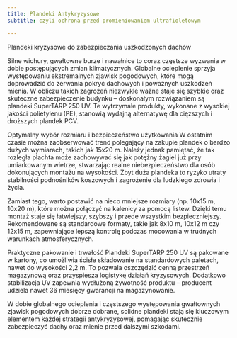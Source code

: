 ```yaml
---
title: Plandeki Antykryzysowe
subtitle: czyli ochrona przed promieniowaniem ultrafioletowym

---
```


Plandeki kryzysowe do zabezpieczania uszkodzonych dachów

Silne wichury, gwałtowne burze i nawałnice to coraz częstsze wyzwania w dobie postępujących zmian klimatycznych. Globalne ocieplenie sprzyja występowaniu ekstremalnych zjawisk pogodowych, które mogą doprowadzić do zerwania pokryć dachowych i poważnych uszkodzeń mienia. W obliczu takich zagrożeń niezwykle ważne staje się szybkie oraz skuteczne zabezpieczenie budynku – doskonałym rozwiązaniem są plandeki SuperTARP 250 UV. Te wytrzymałe produkty, wykonane z wysokiej jakości polietylenu (PE), stanowią wydajną alternatywę dla cięższych i droższych plandek PCV.

Optymalny wybór rozmiaru i bezpieczeństwo użytkowania
W ostatnim czasie można zaobserwować trend polegający na zakupie plandek o bardzo dużych wymiarach, takich jak 15x20 m. Należy jednak pamiętać, że tak rozległa płachta może zachowywać się jak potężny żagiel już przy umiarkowanym wietrze, stwarzając realne niebezpieczeństwo dla osób dokonujących montażu na wysokości. Zbyt duża plandeka to ryzyko utraty stabilności podnośników koszowych i zagrożenie dla ludzkiego zdrowia i życia.

Zamiast tego, warto postawić na nieco mniejsze rozmiary (np. 10x15 m, 10x20 m), które można połączyć na kalenicy za pomocą listew. Dzięki temu montaż staje się łatwiejszy, szybszy i przede wszystkim bezpieczniejszy. Rekomendowane są standardowe formaty, takie jak 8x10 m, 10x12 m czy 12x15 m, zapewniające lepszą kontrolę podczas mocowania w trudnych warunkach atmosferycznych.

Praktyczne pakowanie i trwałość
Plandeki SuperTARP 250 UV są pakowane w kartony, co umożliwia ścisłe składowanie na standardowych paletach, nawet do wysokości 2,2 m. To pozwala oszczędzić cenną przestrzeń magazynową oraz przyspiesza logistykę działań kryzysowych. Dodatkowo stabilizacja UV zapewnia wydłużoną żywotność produktu – producent udziela nawet 36 miesięcy gwarancji na magazynowanie.

W dobie globalnego ocieplenia i częstszego występowania gwałtownych zjawisk pogodowych dobrze dobrane, solidne plandeki stają się kluczowym elementem każdej strategii antykryzysowej, pomagając skutecznie zabezpieczyć dachy oraz mienie przed dalszymi szkodami.